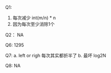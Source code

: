 Q1:
1. 每次减少  int(m/n) * n
2. 因为每次至少消除1个

Q2：
NA

Q6:
1295

Q7:
a. left or righ 每次其实都折半了
b. 最坏 log2N

Q8:
NA
